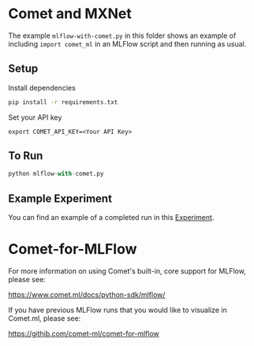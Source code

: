 # Comet and MXNet

The example `mlflow-with-comet.py` in this folder shows an example of including `import comet_ml` in an MLFlow script and then running as usual.

## Setup

Install dependencies

```bash
pip install -r requirements.txt
```

Set your API key
```
export COMET_API_KEY=<Your API Key>
```

## To Run

```python
python mlflow-with-comet.py
```

## Example Experiment

You can find an example of a completed run in this [Experiment](https://www.comet.ml/team-comet-ml/mlflow-demo/view/new/panels).

# Comet-for-MLFlow

For more information on using Comet's built-in, core support for MLFlow, please see:

https://www.comet.ml/docs/python-sdk/mlflow/

If you have previous MLFlow runs that you would like to visualize in Comet.ml, please see:

https://githib.com/comet-ml/comet-for-mlflow